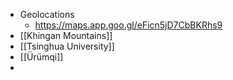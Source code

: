 - Geolocations
	- https://maps.app.goo.gl/eFicn5jD7CbBKRhs9
- [[Khingan Mountains]]
- [[Tsinghua University]]
- [[Ürümqi]]
-
